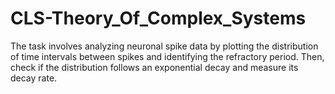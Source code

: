 # CLS-Theory_Of_Complex_Systems
The task involves analyzing neuronal spike data by plotting the distribution of time intervals between spikes and identifying the refractory period. Then, check if the distribution follows an exponential decay and measure its decay rate.
